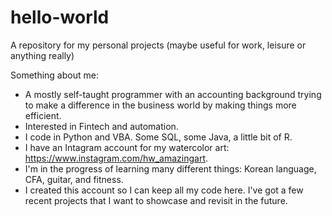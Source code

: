 # hello-world
A repository for my personal projects (maybe useful for work, leisure or anything really)

Something about me:
- A mostly self-taught programmer with an accounting background trying to make a difference in the business world by making things more efficient. 
- Interested in Fintech and automation.
- I code in Python and VBA. Some SQL, some Java, a little bit of R.
- I have an Intagram account for my watercolor art: https://www.instagram.com/hw_amazingart. 
- I'm in the progress of learning many different things: Korean language, CFA, guitar, and fitness.
- I created this account so I can keep all my code here. I've got a few recent projects that I want to showcase and revisit in the future.
